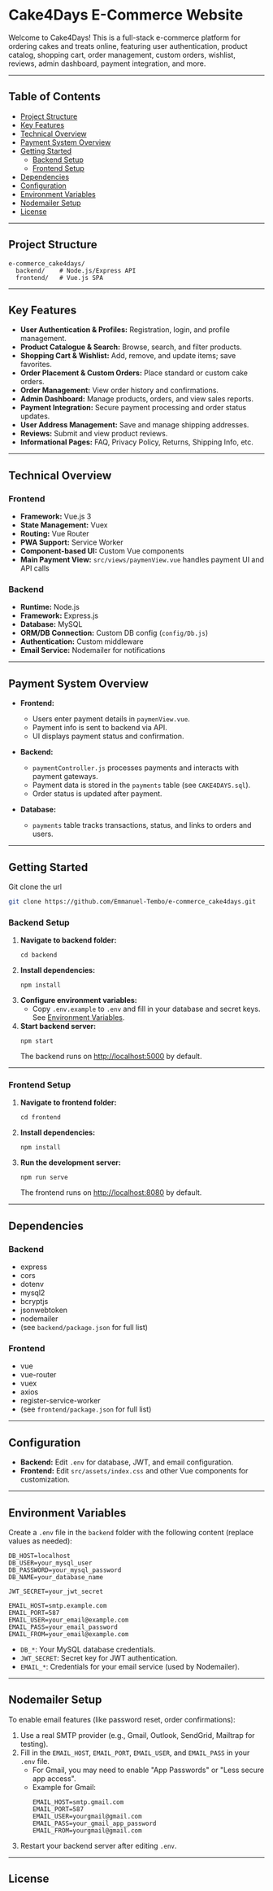 # Cake4Days E-Commerce Website

Welcome to Cake4Days! This is a full-stack e-commerce platform for ordering cakes and treats online, featuring user authentication, product catalog, shopping cart, order management, custom orders, wishlist, reviews, admin dashboard, payment integration, and more.

---

## Table of Contents

- [Project Structure](#project-structure)
- [Key Features](#key-features)
- [Technical Overview](#technical-overview)
- [Payment System Overview](#payment-system-overview)
- [Getting Started](#getting-started)
  - [Backend Setup](#backend-setup)
  - [Frontend Setup](#frontend-setup)
- [Dependencies](#dependencies)
- [Configuration](#configuration)
- [Environment Variables](#environment-variables)
- [Nodemailer Setup](#nodemailer-setup)
- [License](#license)

---

## Project Structure

```
e-commerce_cake4days/
  backend/    # Node.js/Express API
  frontend/   # Vue.js SPA
```

---

## Key Features

- **User Authentication & Profiles:** Registration, login, and profile management.
- **Product Catalogue & Search:** Browse, search, and filter products.
- **Shopping Cart & Wishlist:** Add, remove, and update items; save favorites.
- **Order Placement & Custom Orders:** Place standard or custom cake orders.
- **Order Management:** View order history and confirmations.
- **Admin Dashboard:** Manage products, orders, and view sales reports.
- **Payment Integration:** Secure payment processing and order status updates.
- **User Address Management:** Save and manage shipping addresses.
- **Reviews:** Submit and view product reviews.
- **Informational Pages:** FAQ, Privacy Policy, Returns, Shipping Info, etc.

---

## Technical Overview

### Frontend

- **Framework:** Vue.js 3
- **State Management:** Vuex
- **Routing:** Vue Router
- **PWA Support:** Service Worker
- **Component-based UI:** Custom Vue components
- **Main Payment View:** `src/views/paymenView.vue` handles payment UI and API calls

### Backend

- **Runtime:** Node.js
- **Framework:** Express.js
- **Database:** MySQL
- **ORM/DB Connection:** Custom DB config (`config/Db.js`)
- **Authentication:** Custom middleware
- **Email Service:** Nodemailer for notifications

---

## Payment System Overview

- **Frontend:**  
  - Users enter payment details in `paymenView.vue`.
  - Payment info is sent to backend via API.
  - UI displays payment status and confirmation.

- **Backend:**  
  - `paymentController.js` processes payments and interacts with payment gateways.
  - Payment data is stored in the `payments` table (see `CAKE4DAYS.sql`).
  - Order status is updated after payment.

- **Database:**  
  - `payments` table tracks transactions, status, and links to orders and users.

---

## Getting Started

Git clone the url

```bash
git clone https://github.com/Emmanuel-Tembo/e-commerce_cake4days.git
```

### Backend Setup

1. **Navigate to backend folder:**
   ```
   cd backend
   ```
2. **Install dependencies:**
   ```
   npm install
   ```
3. **Configure environment variables:**
   - Copy `.env.example` to `.env` and fill in your database and secret keys. See [Environment Variables](#environment-variables).
4. **Start backend server:**
   ```
   npm start
   ```
   The backend runs on [http://localhost:5000](http://localhost:5000) by default.

---

### Frontend Setup

1. **Navigate to frontend folder:**
   ```
   cd frontend
   ```
2. **Install dependencies:**
   ```
   npm install
   ```
3. **Run the development server:**
   ```
   npm run serve
   ```
   The frontend runs on [http://localhost:8080](http://localhost:8080) by default.

---

## Dependencies

### Backend

- express
- cors
- dotenv
- mysql2
- bcryptjs
- jsonwebtoken
- nodemailer
- (see `backend/package.json` for full list)

### Frontend

- vue
- vue-router
- vuex
- axios
- register-service-worker
- (see `frontend/package.json` for full list)

---

## Configuration

- **Backend:** Edit `.env` for database, JWT, and email configuration.
- **Frontend:** Edit `src/assets/index.css` and other Vue components for customization.

---

## Environment Variables

Create a `.env` file in the `backend` folder with the following content (replace values as needed):

```
DB_HOST=localhost
DB_USER=your_mysql_user
DB_PASSWORD=your_mysql_password
DB_NAME=your_database_name

JWT_SECRET=your_jwt_secret

EMAIL_HOST=smtp.example.com
EMAIL_PORT=587
EMAIL_USER=your_email@example.com
EMAIL_PASS=your_email_password
EMAIL_FROM=your_email@example.com
```

- `DB_*`: Your MySQL database credentials.
- `JWT_SECRET`: Secret key for JWT authentication.
- `EMAIL_*`: Credentials for your email service (used by Nodemailer).

---

## Nodemailer Setup

To enable email features (like password reset, order confirmations):

1. Use a real SMTP provider (e.g., Gmail, Outlook, SendGrid, Mailtrap for testing).
2. Fill in the `EMAIL_HOST`, `EMAIL_PORT`, `EMAIL_USER`, and `EMAIL_PASS` in your `.env` file.
   - For Gmail, you may need to enable "App Passwords" or "Less secure app access".
   - Example for Gmail:
     ```
     EMAIL_HOST=smtp.gmail.com
     EMAIL_PORT=587
     EMAIL_USER=yourgmail@gmail.com
     EMAIL_PASS=your_gmail_app_password
     EMAIL_FROM=yourgmail@gmail.com
     ```
3. Restart your backend server after editing `.env`.

---

## License